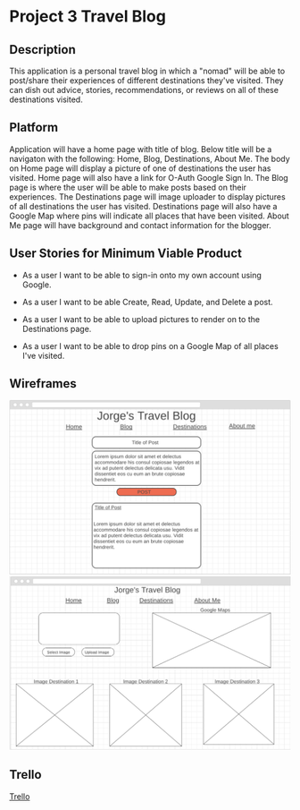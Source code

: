 # Project 3 Travel Blog

## Description

This application is a personal travel blog in which a "nomad" will be able to post/share their experiences of different destinations they've visited. They can dish out advice, stories, recommendations, or reviews on all of these destinations visited.

## Platform
Application will have a home page with title of blog. Below title will be a navigaton with the following: Home, Blog, Destinations, About Me.
The body on Home page will display a picture of one of destinations the user has visited. Home page will also have a link for O-Auth Google Sign In. The Blog page is where the user will be able to make posts based on their experiences. The Destinations page will image uploader to display pictures of all destinations the user has visited. Destinations page will also have a Google Map where pins will indicate all places that have been visited. About Me page will have background and contact information for the blogger.

## User Stories for Minimum Viable Product

- As a user I want to be able to sign-in onto my own account using Google.

- As a user I want to be able Create, Read, Update, and Delete a post.

- As a user I want to be able to upload pictures to render on to the Destinations page.

- As a user I want to be able to drop pins on a Google Map of all places I've visited.

## Wireframes
![img](Wireframe.jpg)
![img](Wireframe3.jpg)




## Trello

[Trello](https://trello.com/b/wl9H2k0u/travel-blog-project-3)
